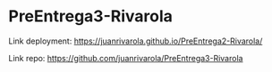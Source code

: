 # PreEntrega3-Rivarola


Link deployment: https://juanrivarola.github.io/PreEntrega2-Rivarola/

Link repo: https://github.com/juanrivarola/PreEntrega3-Rivarola
